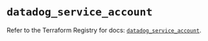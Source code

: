 # `datadog_service_account`

Refer to the Terraform Registry for docs: [`datadog_service_account`](https://registry.terraform.io/providers/datadog/datadog/3.44.1/docs/resources/service_account).
